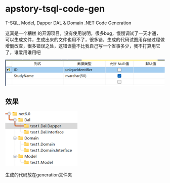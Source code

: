 # apstory-tsql-code-gen
T-SQL, Model, Dapper DAL &amp; Domain .NET Code Generation





这真是一个糟糕 的开源项目，没有使用说明，很多bug，慢慢调试了一天才通，可以生成文件，生成出来的文件也用不了，很多错，生成的代码试图用存储过程做增删改查，很多错误之处，这错误量不比我自己写一个省事多少，我不打算用它了，谁爱用谁用吧



![1701249413325](README.assets/1701249413325.png)

## 效果 ##

![1701249442844](README.assets/1701249442844.png)

生成的代码放在generation文件夹

